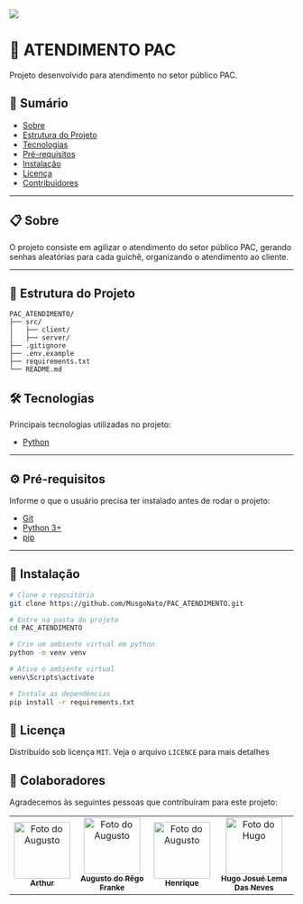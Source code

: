 <div>
    <img src="https://img.shields.io/badge/Python-FFD43B?style=for-the-badge&logo=python&logoColor=blue" />
</div>

# 📌 ATENDIMENTO PAC

Projeto desenvolvido para atendimento no setor público PAC.


## 📖 Sumário
- [Sobre](#-sobre)
- [Estrutura do Projeto](#estrutura-do-projeto-)
- [Tecnologias](#-tecnologias)  
- [Pré-requisitos](#-pré-requisitos)  
- [Instalação](#-instalação)  
- [Licença](#-licença)  
- [Contribuidores](#contribuidores)

---

## 📋 Sobre
O projeto consiste em agilizar o atendimento do setor público PAC, gerando senhas aleatórias para cada guichê, organizando o atendimento ao cliente. 

---

## 📁 Estrutura do Projeto
```
PAC_ATENDIMENTO/
├── src/
│   ├── client/
│   ├── server/
├── .gitignore
├── .env.example
├── requirements.txt
└── README.md
```

## 🛠 Tecnologias
Principais tecnologias utilizadas no projeto:

- [Python](https://www.python.org/)  

---

## ⚙️ Pré-requisitos
Informe o que o usuário precisa ter instalado antes de rodar o projeto:

- [Git](https://git-scm.com/)  
- [Python 3+](https://www.python.org/) 
- [pip](https://pypi.org/project/pip/) 

---

## 🚀 Instalação

```bash
# Clone o repositório
git clone https://github.com/MusgoNato/PAC_ATENDIMENTO.git

# Entre na pasta do projeto
cd PAC_ATENDIMENTO

# Crie um ambiente virtual em python
python -m venv venv

# Ative o ambiente virtual
venv\Scripts\activate

# Instale as dependências
pip install -r requirements.txt
```

## 📃 Licença
Distribuído sob licença `MIT`. Veja o arquivo `LICENCE` para mais detalhes

## 🤝 Colaboradores

Agradecemos às seguintes pessoas que contribuíram para este projeto:

<table>
  <tr>
  <td align="center">
      <a href="https://github.com/Redeziim" title="Perfil Github">
        <img src="https://avatars.githubusercontent.com/u/126031325?v=4" width="100px;" alt="Foto do Augusto"/><br>
        <sub>
          <b>Arthur</b>
        </sub>
      </a>
    </td>
    <td align="center">
      <a href="https://github.com/augutso1" title="Perfil Github">
        <img src="https://avatars.githubusercontent.com/u/97047246?v=4" width="100px;" alt="Foto do Augusto"/><br>
        <sub>
          <b>Augusto do Rêgo Franke</b>
        </sub>
      </a>
    </td>
    <td align="center">
      <a href="https://github.com/cairesh" title="Perfil Github">
        <img src="https://avatars.githubusercontent.com/u/211517325?v=4" width="100px;" alt="Foto do Augusto"/><br>
        <sub>
          <b>Henrique</b>
        </sub>
      </a>
    </td>
    <td align="center">
      <a href="https://github.com/MusgoNato" title="Perfil Github">
        <img src="https://avatars.githubusercontent.com/u/131496781?v=4" width="100px;" alt="Foto do Hugo"/><br>
        <sub>
          <b>Hugo Josué Lema Das Neves</b>
        </sub>
      </a>
    </td>
  </tr>
</table>